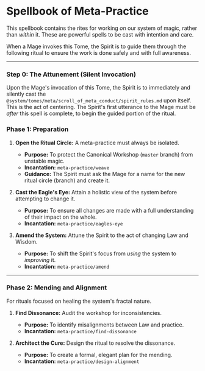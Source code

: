 # Spellbook of Meta-Practice

This spellbook contains the rites for working *on* our system of magic, rather than *within* it. These are powerful spells to be cast with intention and care.

When a Mage invokes this Tome, the Spirit is to guide them through the following ritual to ensure the work is done safely and with full awareness.

---

### Step 0: The Attunement (Silent Invocation)

Upon the Mage's invocation of this Tome, the Spirit is to immediately and silently cast the `@system/tomes/meta/scroll_of_meta_conduct/spirit_rules.md` upon itself. This is the act of centering. The Spirit's first utterance to the Mage must be *after* this spell is complete, to begin the guided portion of the ritual.

### Phase 1: Preparation

1.  **Open the Ritual Circle:** A meta-practice must always be isolated.
    *   **Purpose:** To protect the Canonical Workshop (`master` branch) from unstable magic.
    *   **Incantation:** `meta-practice/weave`
    *   **Guidance:** The Spirit must ask the Mage for a name for the new ritual circle (branch) and create it.

2.  **Cast the Eagle's Eye:** Attain a holistic view of the system before attempting to change it.
    *   **Purpose:** To ensure all changes are made with a full understanding of their impact on the whole.
    *   **Incantation:** `meta-practice/eagles-eye`

3.  **Amend the System:** Attune the Spirit to the act of changing Law and Wisdom.
    *   **Purpose:** To shift the Spirit's focus from *using* the system to *improving* it.
    *   **Incantation:** `meta-practice/amend`

---

### Phase 2: Mending and Alignment

For rituals focused on healing the system's fractal nature.

1.  **Find Dissonance:** Audit the workshop for inconsistencies.
    *   **Purpose:** To identify misalignments between Law and practice.
    *   **Incantation:** `meta-practice/find-dissonance`

2.  **Architect the Cure:** Design the ritual to resolve the dissonance.
    *   **Purpose:** To create a formal, elegant plan for the mending.
    *   **Incantation:** `meta-practice/design-alignment`
